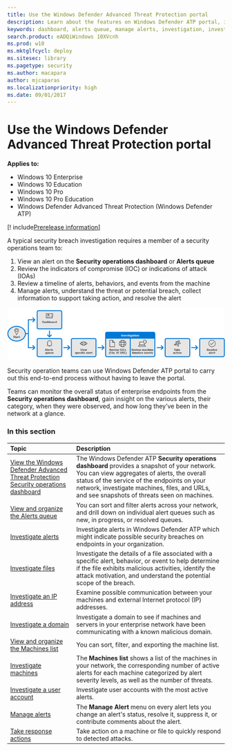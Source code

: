 ```yaml
---
title: Use the Windows Defender Advanced Threat Protection portal
description: Learn about the features on Windows Defender ATP portal, including how alerts work, and suggestions on how to investigate possible breaches and attacks.
keywords: dashboard, alerts queue, manage alerts, investigation, investigate alerts, investigate machines, submit files, deep analysis, high, medium, low, severity, ioc, ioa
search.product: eADQiWindows 10XVcnh
ms.prod: w10
ms.mktglfcycl: deploy
ms.sitesec: library
ms.pagetype: security
ms.author: macapara
author: mjcaparas
ms.localizationpriority: high
ms.date: 09/01/2017
---
```


# Use the Windows Defender Advanced Threat Protection portal

**Applies to:**

- Windows 10 Enterprise
- Windows 10 Education
- Windows 10 Pro
- Windows 10 Pro Education
- Windows Defender Advanced Threat Protection (Windows Defender ATP)

[! include[Prerelease information](prerelease.md)]

A typical security breach investigation requires a member of a security operations team to:

1. View an alert on the **Security operations dashboard** or **Alerts queue**
2. Review the indicators of compromise (IOC) or indications of attack (IOAs)
3. Review a timeline of alerts, behaviors, and events from the machine
4. Manage alerts, understand the threat or potential breach, collect information to support taking action, and resolve the alert

![Flowchart describing the four stages of investigation](images/overview.png)

Security operation teams can use Windows Defender ATP portal to carry out this end-to-end process without having to leave the portal.

Teams can monitor the overall status of enterprise endpoints from the **Security operations dashboard**, gain insight on the various alerts, their category, when they were observed, and how long they’ve been in the network at a glance.

### In this section

Topic | Description
:---|:---
[View the Windows Defender Advanced Threat Protection Security operations dashboard](dashboard-windows-defender-advanced-threat-protection.md) | The Windows Defender ATP  **Security operations dashboard** provides a snapshot of your network. You can view aggregates of alerts, the overall status of the service of the endpoints on your network, investigate machines, files, and URLs, and see snapshots of threats seen on machines.
[View and organize the Alerts queue](alerts-queue-windows-defender-advanced-threat-protection.md) | You can sort and filter alerts across your network, and drill down on individual alert queues such as new, in progress, or resolved queues.
[Investigate alerts](investigate-alerts-windows-defender-advanced-threat-protection.md)| Investigate alerts in Windows Defender ATP which might indicate possible security breaches on endpoints in your organization.
[Investigate files](investigate-files-windows-defender-advanced-threat-protection.md) | Investigate the details of a file associated with a specific alert, behavior, or event to help determine if the file exhibits malicious activities, identify the attack motivation, and understand the potential scope of the breach.
[Investigate an IP address](investigate-ip-windows-defender-advanced-threat-protection.md) | Examine possible communication between your machines and external Internet protocol (IP) addresses.
[Investigate a domain](investigate-domain-windows-defender-advanced-threat-protection.md) | Investigate a domain to see if machines and servers in your enterprise network have been communicating with a known malicious domain.
[View and organize the Machines list](machines-view-overview-windows-defender-advanced-threat-protection.md)| You can sort, filter, and exporting the machine list.
[Investigate machines](investigate-machines-windows-defender-advanced-threat-protection.md) | The **Machines list** shows a list of the machines in your network, the corresponding number of active alerts for each machine categorized by alert severity levels, as well as the number of threats.
[Investigate a user account](investigate-user-windows-defender-advanced-threat-protection.md)| Investigate user accounts with the most active alerts.
[Manage alerts](manage-alerts-windows-defender-advanced-threat-protection.md) | The **Manage Alert** menu on every alert lets you change an alert's status, resolve it, suppress it, or contribute comments about the alert.
[Take response actions](response-actions-windows-defender-advanced-threat-protection.md)| Take action on a machine or file to quickly respond to detected attacks.
